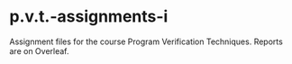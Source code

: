 # p.v.t.-assignments-i
Assignment files for the course Program Verification Techniques. Reports are on Overleaf.
